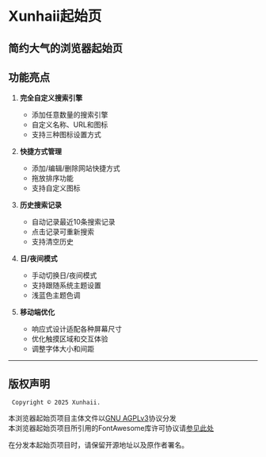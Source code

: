 # Xunhaii起始页
简约大气的浏览器起始页
---
## 功能亮点

1. **完全自定义搜索引擎**
   - 添加任意数量的搜索引擎
   - 自定义名称、URL和图标
   - 支持三种图标设置方式

2. **快捷方式管理**
   - 添加/编辑/删除网站快捷方式
   - 拖放排序功能
   - 支持自定义图标

3. **历史搜索记录**
   - 自动记录最近10条搜索记录
   - 点击记录可重新搜索
   - 支持清空历史

4. **日/夜间模式**
   - 手动切换日/夜间模式
   - 支持跟随系统主题设置
   - 浅蓝色主题色调

5. **移动端优化**
   - 响应式设计适配各种屏幕尺寸
   - 优化触摸区域和交互体验
   - 调整字体大小和间距
 ---
 ## 版权声明
     Copyright © 2025 Xunhaii.
本浏览器起始页项目主体文件以[GNU AGPLv3](https://github.com/Xunhaii/webstartpage?tab=AGPL-3.0-1-ov-file)协议分发  
本浏览器起始页项目所引用的FontAwesome库许可协议请[参见此处](https://github.com/Xunhaii/webstartpage/blob/master/LICENCE-FontAwesome.md)  
 
 在分发本起始页项目时，请保留开源地址以及原作者署名。